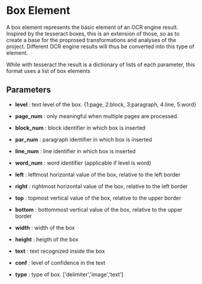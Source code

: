 # Box Element
A box element represents the basic element of an OCR engine result. Inspired by the tesseract boxes, this is an extension of those, so as to create a base for the proprosed transformations and analyses of the project. Different OCR engine results will thus be converted into this type of element.

While with tesseract the result is a dictionary of lists of each parameter, this format uses a list of box elements

## Parameters

- **level** : text level of the box. {1:page, 2:block, 3:paragraph, 4:line, 5:word}

- **page_num** : only meaningful when multiple pages are processed.

- **block_num** : block identifier in which box is inserted

- **par_num** : paragraph identifier in which box is inserted

- **line_num** : line identifier in which box is inserted

- **word_num** : word identifier (applicable if level is word)

- **left** : leftmost horizontal value of the box, relative to the left border

- **right** : rightmost horizontal value of the box, relative to the left border

- **top** : topmost vertical value of the box, relative to the upper border

- **bottom** : bottommost vertical value of the box, relative to the upper border

- **width** : width of the box

- **height** : heigth of the box

- **text** : text recognized inside the box

- **conf** : level of confidence in the text

- **type** : type of box. ['delimiter','image','text']
